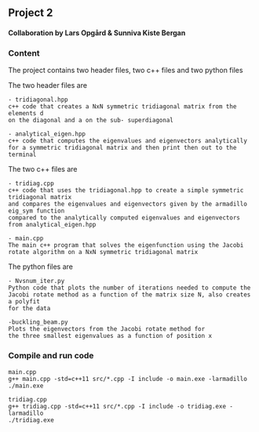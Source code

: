 ## Project 2

#### Collaboration by Lars Opgård & Sunniva Kiste Bergan

### Content

The project contains two header files, two c++ files and two python files 

The two header files are  

    - tridiagonal.hpp  
    c++ code that creates a NxN symmetric tridiagonal matrix from the elements d
    on the diagonal and a on the sub- superdiagonal  
    
    - analytical_eigen.hpp  
    c++ code that computes the eigenvalues and eigenvectors analytically
    for a symmetric tridiagonal matrix and then print then out to the terminal  
    
The two c++ files are  

    - tridiag.cpp  
    c++ code that uses the tridiagonal.hpp to create a simple symmetric tridiagonal matrix
    and compares the eigenvalues and eigenvectors given by the armadillo eig_sym function
    compared to the analytically computed eigenvalues and eigenvectors from analytical_eigen.hpp  
    
    - main.cpp  
    The main c++ program that solves the eigenfunction using the Jacobi rotate algorithm on a NxN symmetric tridiagonal matrix  
    
The python files are  

    - Nvsnum_iter.py  
    Python code that plots the number of iterations needed to compute the
    Jacobi rotate method as a function of the matrix size N, also creates a polyfit
    for the data  
    
    -buckling_beam.py  
    Plots the eigenvectors from the Jacobi rotate method for
    the three smallest eigenvalues as a function of position x  


### Compile and run code

    main.cpp
    g++ main.cpp -std=c++11 src/*.cpp -I include -o main.exe -larmadillo
    ./main.exe

    tridiag.cpp
    g++ tridiag.cpp -std=c++11 src/*.cpp -I include -o tridiag.exe -larmadillo
    ./tridiag.exe
